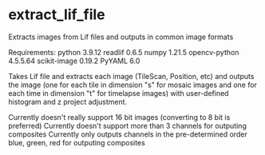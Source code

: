 # extract_lif_file
Extracts images from Lif files and outputs in common image formats

Requirements:
python 3.9.12
readlif 0.6.5
numpy 1.21.5
opencv-python 4.5.5.64
scikit-image 0.19.2
PyYAML 6.0

Takes Lif file and extracts each image (TileScan, Position, etc) and outputs the image (one for each tile in dimension "s" for mosaic images and one for each time in dimension "t" for timelapse images) with user-defined histogram and z project adjustment.

Currently doesn't really support 16 bit images (converting to 8 bit is preferred)
Currently doesn't support more than 3 channels for outputing composites
Currently only outputs channels in the pre-determined order blue, green, red for outputing composites
